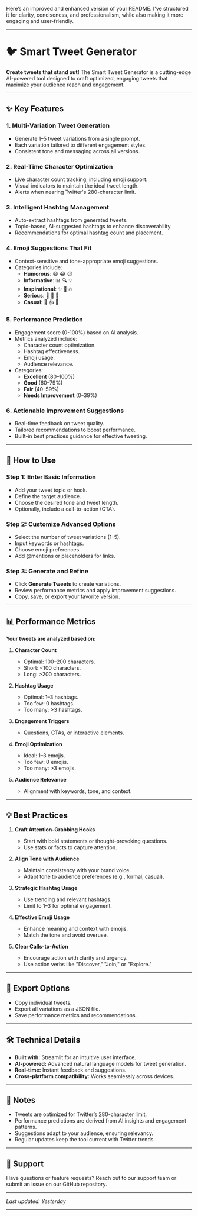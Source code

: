 Here’s an improved and enhanced version of your README. I've structured it for clarity, conciseness, and professionalism, while also making it more engaging and user-friendly.

---

# 🐦 Smart Tweet Generator  

**Create tweets that stand out!** The Smart Tweet Generator is a cutting-edge AI-powered tool designed to craft optimized, engaging tweets that maximize your audience reach and engagement.

---

## ✨ Key Features  

### 1. **Multi-Variation Tweet Generation**  
- Generate 1–5 tweet variations from a single prompt.  
- Each variation tailored to different engagement styles.  
- Consistent tone and messaging across all versions.  

### 2. **Real-Time Character Optimization**  
- Live character count tracking, including emoji support.  
- Visual indicators to maintain the ideal tweet length.  
- Alerts when nearing Twitter's 280-character limit.  

### 3. **Intelligent Hashtag Management**  
- Auto-extract hashtags from generated tweets.  
- Topic-based, AI-suggested hashtags to enhance discoverability.  
- Recommendations for optimal hashtag count and placement.  

### 4. **Emoji Suggestions That Fit**  
- Context-sensitive and tone-appropriate emoji suggestions.  
- Categories include:  
  - **Humorous**: 😄 😂 😉  
  - **Informative**: 📊 🔍 💡  
  - **Inspirational**: ✨ 🌟 🔥  
  - **Serious**: 🤔 📢 🔔  
  - **Casual**: 👋 👍 🤗  

### 5. **Performance Prediction**  
- Engagement score (0-100%) based on AI analysis.  
- Metrics analyzed include:  
  - Character count optimization.  
  - Hashtag effectiveness.  
  - Emoji usage.  
  - Audience relevance.  
- Categories:  
  - **Excellent** (80–100%)  
  - **Good** (60–79%)  
  - **Fair** (40–59%)  
  - **Needs Improvement** (0–39%)  

### 6. **Actionable Improvement Suggestions**  
- Real-time feedback on tweet quality.  
- Tailored recommendations to boost performance.  
- Built-in best practices guidance for effective tweeting.  

---

## 🎯 How to Use  

### Step 1: **Enter Basic Information**  
- Add your tweet topic or hook.  
- Define the target audience.  
- Choose the desired tone and tweet length.  
- Optionally, include a call-to-action (CTA).  

### Step 2: **Customize Advanced Options**  
- Select the number of tweet variations (1–5).  
- Input keywords or hashtags.  
- Choose emoji preferences.  
- Add @mentions or placeholders for links.  

### Step 3: **Generate and Refine**  
- Click **Generate Tweets** to create variations.  
- Review performance metrics and apply improvement suggestions.  
- Copy, save, or export your favorite version.  

---

## 📊 Performance Metrics  

**Your tweets are analyzed based on:**  

1. **Character Count**  
   - Optimal: 100–200 characters.  
   - Short: <100 characters.  
   - Long: >200 characters.  

2. **Hashtag Usage**  
   - Optimal: 1–3 hashtags.  
   - Too few: 0 hashtags.  
   - Too many: >3 hashtags.  

3. **Engagement Triggers**  
   - Questions, CTAs, or interactive elements.  

4. **Emoji Optimization**  
   - Ideal: 1–3 emojis.  
   - Too few: 0 emojis.  
   - Too many: >3 emojis.  

5. **Audience Relevance**  
   - Alignment with keywords, tone, and context.  

---

## 💡 Best Practices  

1. **Craft Attention-Grabbing Hooks**  
   - Start with bold statements or thought-provoking questions.  
   - Use stats or facts to capture attention.  

2. **Align Tone with Audience**  
   - Maintain consistency with your brand voice.  
   - Adapt tone to audience preferences (e.g., formal, casual).  

3. **Strategic Hashtag Usage**  
   - Use trending and relevant hashtags.  
   - Limit to 1–3 for optimal engagement.  

4. **Effective Emoji Usage**  
   - Enhance meaning and context with emojis.  
   - Match the tone and avoid overuse.  

5. **Clear Calls-to-Action**  
   - Encourage action with clarity and urgency.  
   - Use action verbs like "Discover," "Join," or "Explore."  

---

## 🔄 Export Options  

- Copy individual tweets.  
- Export all variations as a JSON file.  
- Save performance metrics and recommendations.  

---

## 🛠️ Technical Details  

- **Built with:** Streamlit for an intuitive user interface.  
- **AI-powered:** Advanced natural language models for tweet generation.  
- **Real-time:** Instant feedback and suggestions.  
- **Cross-platform compatibility:** Works seamlessly across devices.  

---

## 📝 Notes  

- Tweets are optimized for Twitter’s 280-character limit.  
- Performance predictions are derived from AI insights and engagement patterns.  
- Suggestions adapt to your audience, ensuring relevancy.  
- Regular updates keep the tool current with Twitter trends.  

---

## 🤝 Support  

Have questions or feature requests? Reach out to our support team or submit an issue on our GitHub repository.

---

*Last updated: Yesterday*  

---